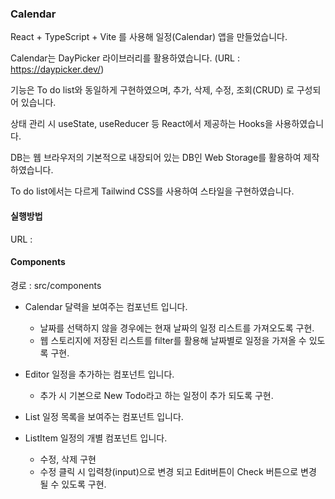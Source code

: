### Calendar 

React + TypeScript + Vite 를 사용해 일정(Calendar) 앱을 만들었습니다.

Calendar는 DayPicker 라이브러리를 활용하였습니다. (URL : https://daypicker.dev/)

기능은 To do list와 동일하게 구현하였으며, 추가, 삭제, 수정, 조회(CRUD) 로 구성되어 있습니다.

상태 관리 시 useState, useReducer 등 React에서 제공하는 Hooks을 사용하였습니다.

DB는 웹 브라우저의 기본적으로 내장되어 있는 DB인 Web Storage를 활용하여 제작 하였습니다.

To do list에서는 다르게 Tailwind CSS를 사용하여 스타일을 구현하였습니다.

#### 실행방법
URL : 

#### Components
경로 : src/components

- Calendar
    달력을 보여주는 컴포넌트 입니다.
    - 날짜를 선택하지 않을 경우에는 현재 날짜의 일정 리스트를 가져오도록 구현.
    - 웹 스토리지에 저장된 리스트를 filter를 활용해 날짜별로 일정을 가져올 수 있도록 구현.

- Editor
    일정을 추가하는 컴포넌트 입니다.
    - 추가 시 기본으로 New Todo라고 하는 일정이 추가 되도록 구현.

- List
    일정 목록을 보여주는 컴포넌트 입니다.

- ListItem
    일정의 개별 컴포넌트 입니다.
    - 수정, 삭제 구현
    - 수정 클릭 시 입력창(input)으로 변경 되고 Edit버튼이 Check 버튼으로 변경 될 수 있도록 구현.